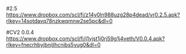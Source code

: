 #2.5
https://www.dropbox.com/scl/fi/z14y0ln988uzg28p4dead/vr0.2.5.apk?rlkey=14sotdavq78nzkwqmnw2se5pc&dl=0


#CV2 0.0.4
https://www.dropbox.com/scl/fi/j1vjst1j0rj59g1j4veth/V0.0.4.apk?rlkey=fnecrhbyjbnijlhcnibs5yug0&dl=0
